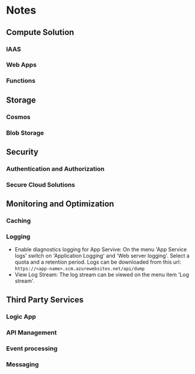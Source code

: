 # Notes

## Compute Solution

### IAAS

### Web Apps

### Functions

## Storage

### Cosmos

### Blob Storage

## Security

### Authentication and Authorization

### Secure Cloud Solutions

## Monitoring and Optimization

### Caching

### Logging
* Enable diagnostics logging for App Servive: On the menu 'App Service logs' switch on 'Application Logging' and 'Web server logging'. Select a quota and a retention period.
  Logs can be downloaded from this url: `https://<app-name>.scm.azurewebsites.net/api/dump`
* View Log Stream: The log stream can be viewed on the menu item 'Log stream'.

## Third Party Services

### Logic App

### API Management

### Event processing

### Messaging
